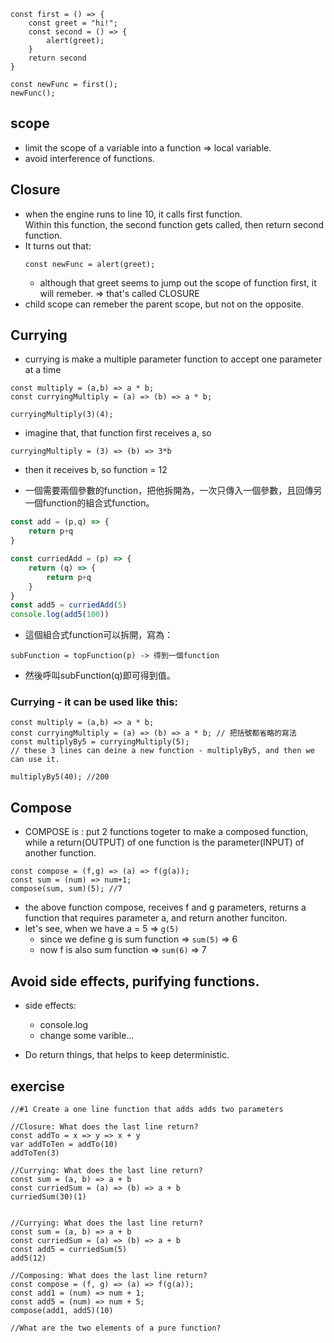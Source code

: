 ```
const first = () => {
	const greet = "hi!";
	const second = () => {
		alert(greet);
	}
	return second
}

const newFunc = first();
newFunc();
```

## scope
- limit the scope of a variable into a function => local variable.
- avoid interference of functions.

## Closure
- when the engine runs to line 10, it calls first function.  
Within this function, the second function gets called, then return second function.   
- It turns out that:
	```
	const newFunc = alert(greet);
	```
  - although that greet seems to jump out the scope of function first, it will remeber. => that's called CLOSURE
- child scope can remeber the parent scope, but not on the opposite.

## Currying
- currying is make a multiple parameter function to accept one parameter at a time

```
const multiply = (a,b) => a * b;
const curryingMultiply = (a) => (b) => a * b;

curryingMultiply(3)(4);
```
- imagine that, that function first receives a, so
```
curryingMultiply = (3) => (b) => 3*b
```
- then it receives b, so function = 12


- 一個需要兩個參數的function，把他拆開為，一次只傳入一個參數，且回傳另一個function的組合式function。
```js
const add = (p,q) => {
    return p+q
}

const curriedAdd = (p) => {
    return (q) => {
        return p+q
    }
}
const add5 = curriedAdd(5)
console.log(add5(100))
```

- 這個組合式function可以拆開，寫為：
```
subFunction = topFunction(p) -> 得到一個function
```
- 然後呼叫subFunction(q)即可得到值。

### Currying - it can be used like this:
```
const multiply = (a,b) => a * b;
const curryingMultiply = (a) => (b) => a * b; // 把括號都省略的寫法
const multiplyBy5 = curryingMultiply(5);
// these 3 lines can deine a new function - multiplyBy5, and then we can use it.

multiplyBy5(40); //200
```

## Compose
- COMPOSE is : put 2 functions togeter to make a composed function,     
while a return(OUTPUT) of one function is the parameter(INPUT) of another function.
```
const compose = (f,g) => (a) => f(g(a));
const sum = (num) => num+1;
compose(sum, sum)(5); //7
```
- the above function compose, receives f and g parameters, returns a function that requires parameter a, and return another funciton.
- let's see, when we have a = 5 => ```g(5)``` 
  - since we define g is sum function => ```sum(5)``` => 6
  - now f is also sum function => ```sum(6)``` => 7

## Avoid side effects, purifying functions.
- side effects:
  - console.log
  - change some varible...

- Do return things, that helps to keep deterministic.

## exercise
```
//#1 Create a one line function that adds adds two parameters

//Closure: What does the last line return?
const addTo = x => y => x + y
var addToTen = addTo(10)
addToTen(3)

//Currying: What does the last line return?
const sum = (a, b) => a + b
const curriedSum = (a) => (b) => a + b
curriedSum(30)(1)


//Currying: What does the last line return?
const sum = (a, b) => a + b
const curriedSum = (a) => (b) => a + b
const add5 = curriedSum(5)
add5(12)

//Composing: What does the last line return?
const compose = (f, g) => (a) => f(g(a));
const add1 = (num) => num + 1;
const add5 = (num) => num + 5;
compose(add1, add5)(10)

//What are the two elements of a pure function?
```
